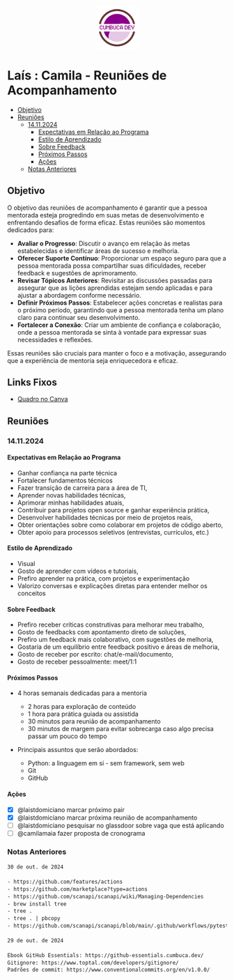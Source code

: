 <!-- markdownlint-disable MD024 -->

<div align="center">
  <picture>
    <source
      media="(prefers-color-scheme: dark)"
      srcset="https://github.com/cumbucadev/design/raw/main/images/logo-dark-transparent.png"
    >
    <img
      alt="Logo do Cumbuca Dev"
      src="https://github.com/cumbucadev/design/raw/main/images/logo-light-transparent.png"
      width="20%"
    >
  </picture>
</div>

# Laís : Camila - Reuniões de Acompanhamento

- [Objetivo](#objetivo)
- [Reuniões](#reuniões)
  <!-- - [<data próxima reunião>](#)
    - [Notas](#notas)
    - [Ações](#ações) -->
  - [14.11.2024](#14112024)
    - [Expectativas em Relação ao Programa](#expectativas-em-relação-ao-programa)
    - [Estilo de Aprendizado](#estilo-de-aprendizado)
    - [Sobre Feedback](#sobre-feedback)
    - [Próximos Passos](#próximos-passos)
    - [Ações](#ações)
  - [Notas Anteriores](#notas-anteriores)

## Objetivo

O objetivo das reuniões de acompanhamento é garantir que a pessoa mentorada esteja progredindo em
suas metas de desenvolvimento e enfrentando desafios de forma eficaz. Estas reuniões são momentos
dedicados para:

- **Avaliar o Progresso**: Discutir o avanço em relação às metas estabelecidas e identificar áreas
  de sucesso e melhoria.
- **Oferecer Suporte Contínuo**: Proporcionar um espaço seguro para que a pessoa mentorada possa
  compartilhar suas dificuldades, receber feedback e sugestões de aprimoramento.
- **Revisar Tópicos Anteriores**: Revisitar as discussões passadas para assegurar que as lições
  aprendidas estejam sendo aplicadas e para ajustar a abordagem conforme necessário.
- **Definir Próximos Passos**: Estabelecer ações concretas e realistas para o próximo período,
  garantindo que a pessoa mentorada tenha um plano claro para continuar seu desenvolvimento.
- **Fortalecer a Conexão**: Criar um ambiente de confiança e colaboração, onde a pessoa mentorada se
  sinta à vontade para expressar suas necessidades e reflexões.

Essas reuniões são cruciais para manter o foco e a motivação, assegurando que a experiência de
mentoria seja enriquecedora e eficaz.

## Links Fixos

- [Quadro no Canva](https://www.canva.com/design/DAGU-WlCwX8/XSTfDAMzzMeRQco6thVlOQ/edit)

## Reuniões

<!-- ### <data próxima reunião>

Inserir informações relevantes

#### Notas

- Revisitar Ações das Reuniões Passadas
- Temperatura (🧊 0 a 10 🔥)
- Como foi desde a Última Reunião
- Como está sendo a mentoria como um todo
- Encerramento

#### Ações

Utilize esta seção para listar as tarefas acordadas durante a reunião. Acompanhe o status de
cada ação e marque como concluída assim que for finalizada.

- [] @<pessoa> realizar <tarefa X> -->

### 14.11.2024

#### Expectativas em Relação ao Programa

- Ganhar confiança na parte técnica
- Fortalecer fundamentos técnicos
- Fazer transição de carreira para a área de TI,
- Aprender novas habilidades técnicas,
- Aprimorar minhas habilidades atuais,
- Contribuir para projetos open source e ganhar experiência prática,
- Desenvolver habilidades técnicas por meio de projetos reais,
- Obter orientações sobre como colaborar em projetos de código aberto,
- Obter apoio para processos seletivos (entrevistas, currículos, etc.)

#### Estilo de Aprendizado

- Visual
- Gosto de aprender com vídeos e tutoriais,
- Prefiro aprender na prática, com projetos e experimentação
- Valorizo conversas e explicações diretas para entender melhor os conceitos

#### Sobre Feedback

- Prefiro receber críticas construtivas para melhorar meu trabalho,
- Gosto de feedbacks com apontamento direto de soluções,
- Prefiro um feedback mais colaborativo, com sugestões de melhoria,
- Gostaria de um equilíbrio entre feedback positivo e áreas de melhoria,
- Gosto de receber por escrito: chat/e-mail/documento,
- Gosto de receber pessoalmente: meet/1:1

#### Próximos Passos

- 4 horas semanais dedicadas para a mentoria

  - 2 horas para exploração de conteúdo
  - 1 hora para prática guiada ou assistida
  - 30 minutos para reunião de acompanhamento
  - 30 minutos de margem para evitar sobrecarga caso algo precisa passar um pouco do tempo

- Principais assuntos que serão abordados:
  - Python: a linguagem em si - sem framework, sem web
  - Git
  - GitHub

#### Ações

- [x] @laistdomiciano marcar próximo pair
- [x] @laistdomiciano marcar próxima reunião de acompanhamento
- [ ] @laistdomiciano pesquisar no glassdoor sobre vaga que está aplicando
- [ ] @camilamaia fazer proposta de cronograma

### Notas Anteriores

```txt
30 de out. de 2024

- https://github.com/features/actions
- https://github.com/marketplace?type=actions
- https://github.com/scanapi/scanapi/wiki/Managing-Dependencies
- brew install tree
- tree .
- tree . | pbcopy
- https://github.com/scanapi/scanapi/blob/main/.github/workflows/pytest-and-codecov.yml

29 de out. de 2024

Ebook GitHub Essentials: https://github-essentials.cumbuca.dev/
Gitignore: https://www.toptal.com/developers/gitignore/
Padrões de commit: https://www.conventionalcommits.org/en/v1.0.0/
```

